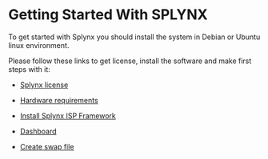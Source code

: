 Getting Started With SPLYNX
===========================

To get started with Splynx you should install the system in Debian or Ubuntu linux environment.

Please follow these links to get license, install the software and make first steps with it:

* [ Splynx license](splynx_license/splynx_license.md)

* [ Hardware requirements](hardware_requirements/hardware_requirements.md)

* [ Install Splynx ISP Framework](install_splynx/install_splynx.md)

* [ Dashboard](dashboard/dashboard.md)

* [ Create swap file ](create_swap_file/create_swap_file.md)
